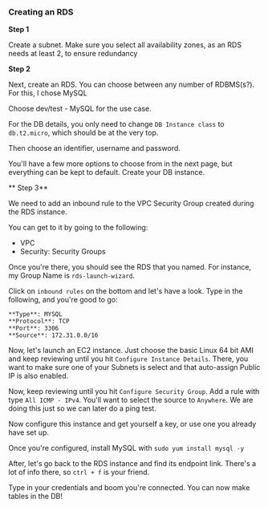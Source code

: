 ### Creating an RDS 

**Step 1**

Create a subnet. Make sure you select all availability zones, as an RDS needs at least 2, to ensure redundancy

**Step 2**

Next, create an RDS. You can choose between any number of RDBMS(s?). For this, I chose MySQL

Choose dev/test - MySQL for the use case.

For the DB details, you only need to change `DB Instance class` to `db.t2.micro`, which should be at the very top. 

Then choose an identifier, username and password. 

You'll have a few more options to choose from in the next page, but everything can be kept to default. Create your DB instance.

** Step 3**

We need to add an inbound rule to the VPC Security Group created during the RDS instance.

You can get to it by going to the following:

* VPC 
* Security: Security Groups

Once you're there, you should see the RDS that you named. For instance, my Group Name is `rds-launch-wizard`. 

Click on `inbound rules` on the bottom and let's have a look. Type in the following, and you're good to go:

```
**Type**: MYSQL
**Protocol**: TCP
**Port**: 3306
**Source**: 172.31.0.0/16
```

Now, let's launch an EC2 instance. Just choose the basic Linux 64 bit AMI and keep reviewing until you hit `Configure Instance Details`.
There, you want to make sure one of your Subnets is select and that auto-assign Public IP is also enabled. 

Now, keep reviewing until you hit `Configure Security Group`. Add a rule with type `All ICMP - IPv4`. You'll want to select the source to `Anywhere`.
We are doing this just so we can later do a ping test. 

Now configure this instance and get yourself a key, or use one you already have set up. 

Once you're configured, install MySQL with `sudo yum install mysql -y` 

After, let's go back to the RDS instance and find its endpoint link. There's a lot of info there, so `ctrl + f` is your friend. 

Type in your credentials and boom you're connected. You can now make tables in the DB!



